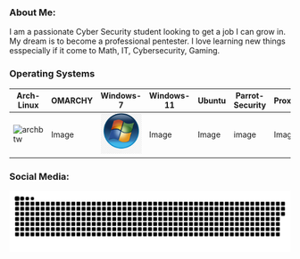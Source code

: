 ### About Me:
I am a passionate Cyber Security student looking to get a job I can grow in. My dream is to become a professional
pentester. I love learning new things esspecially if it come to Math, IT, Cybersecurity, Gaming. 


### Operating Systems
| Arch-Linux | OMARCHY | Windows-7 | Windows-11 | Ubuntu | Parrot-Security | Proxmox |
|---|---|---|---|---|---|---|
| <img width="1000" src="assets/Archlinux_icon.svg" alt="archbtw"/> | Image | <img width="1000" src="assets/Windows-7.jpg" alt="Win-7"/> | Image | Image | image | Image |

### Social Media:


















<p align="center">
 <img width="1000" src="assets/github-snake.svg" alt="snake"/>
</p>

